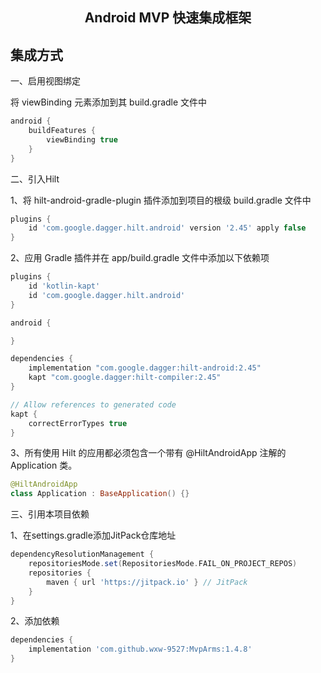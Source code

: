 <h2 align="center">Android MVP 快速集成框架</h2>

## 集成方式

一、启用视图绑定

将 viewBinding 元素添加到其 build.gradle 文件中

```groovy
android {
    buildFeatures {
        viewBinding true
    }
}
```

二、引入Hilt

1、将 hilt-android-gradle-plugin 插件添加到项目的根级 build.gradle 文件中

```groovy
plugins {
    id 'com.google.dagger.hilt.android' version '2.45' apply false
}
```

2、应用 Gradle 插件并在 app/build.gradle 文件中添加以下依赖项

```groovy
plugins {
    id 'kotlin-kapt'
    id 'com.google.dagger.hilt.android'
}

android {

}

dependencies {
    implementation "com.google.dagger:hilt-android:2.45"
    kapt "com.google.dagger:hilt-compiler:2.45"
}

// Allow references to generated code
kapt {
    correctErrorTypes true
}
```

3、所有使用 Hilt 的应用都必须包含一个带有 @HiltAndroidApp 注解的 Application 类。

```kotlin
@HiltAndroidApp
class Application : BaseApplication() {}
```

三、引用本项目依赖

1、在settings.gradle添加JitPack仓库地址

```groovy
dependencyResolutionManagement {
    repositoriesMode.set(RepositoriesMode.FAIL_ON_PROJECT_REPOS)
    repositories {
        maven { url 'https://jitpack.io' } // JitPack
    }
}
```

2、添加依赖

```groovy
dependencies {
    implementation 'com.github.wxw-9527:MvpArms:1.4.8'
}
```